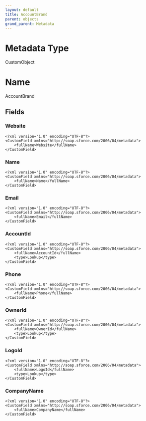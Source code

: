 ```yaml
---
layout: default
title: AccountBrand
parent: objects
grand_parent: Metadata
---
```

# Metadata Type
CustomObject

# Name
AccountBrand
## Fields
### Website

```
<?xml version="1.0" encoding="UTF-8"?>
<CustomField xmlns="http://soap.sforce.com/2006/04/metadata">
    <fullName>Website</fullName>
</CustomField>
```
### Name

```
<?xml version="1.0" encoding="UTF-8"?>
<CustomField xmlns="http://soap.sforce.com/2006/04/metadata">
    <fullName>Name</fullName>
</CustomField>
```
### Email

```
<?xml version="1.0" encoding="UTF-8"?>
<CustomField xmlns="http://soap.sforce.com/2006/04/metadata">
    <fullName>Email</fullName>
</CustomField>
```
### AccountId

```
<?xml version="1.0" encoding="UTF-8"?>
<CustomField xmlns="http://soap.sforce.com/2006/04/metadata">
    <fullName>AccountId</fullName>
    <type>Lookup</type>
</CustomField>
```
### Phone

```
<?xml version="1.0" encoding="UTF-8"?>
<CustomField xmlns="http://soap.sforce.com/2006/04/metadata">
    <fullName>Phone</fullName>
</CustomField>
```
### OwnerId

```
<?xml version="1.0" encoding="UTF-8"?>
<CustomField xmlns="http://soap.sforce.com/2006/04/metadata">
    <fullName>OwnerId</fullName>
    <type>Lookup</type>
</CustomField>
```
### LogoId

```
<?xml version="1.0" encoding="UTF-8"?>
<CustomField xmlns="http://soap.sforce.com/2006/04/metadata">
    <fullName>LogoId</fullName>
    <type>Lookup</type>
</CustomField>
```
### CompanyName

```
<?xml version="1.0" encoding="UTF-8"?>
<CustomField xmlns="http://soap.sforce.com/2006/04/metadata">
    <fullName>CompanyName</fullName>
</CustomField>
```
